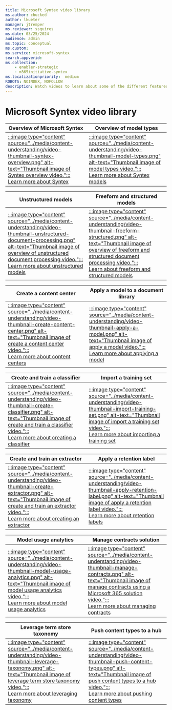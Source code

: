 ```yaml
---
title: Microsoft Syntex video library
ms.author: chucked
author: lkueter
manager: jtremper
ms.reviewer: ssquires
ms.date: 03/25/2024
audience: admin
ms.topic: conceptual
ms.custom: 
ms.service: microsoft-syntex
search.appverid: 
ms.collection: 
    - enabler-strategic
    - m365initiative-syntex
ms.localizationpriority:  medium
ROBOTS: NOINDEX, NOFOLLOW
description: Watch videos to learn about some of the different features in Microsoft Syntex.
---
```


# Microsoft Syntex video library

|Overview of Microsoft Syntex  |Overview of model types  |
|---------|---------|
|[:::image type="content" source="../media/content-understanding/video-thumbnail-syntex-overview.png" alt-text="Thumbnail image of Syntex overview video.":::](https://www.microsoft.com/videoplayer/embed/RW15yuU)<br>[Learn more about Syntex](syntex-overview.md)    |[:::image type="content" source="../media/content-understanding/video-thumbnail-model-types.png" alt-text="Thumbnail image of model types video.":::](https://www.microsoft.com/videoplayer/embed/RE4GJXS)<br>[Learn more about Syntex models](model-types-overview.md)          |


|Unstructured models  |Freeform and structured models  |
|---------|---------|
|[:::image type="content" source="../media/content-understanding/video-thumbnail-unstructured-document-processing.png" alt-text="Thumbnail image of overview of unstructured document processing video.":::](https://www.microsoft.com/videoplayer/embed/RE4CSu7)<br>[Learn more about unstructured models](document-understanding-overview.md)    |[:::image type="content" source="../media/content-understanding/video-thumbnail-freeform-structured.png" alt-text="Thumbnail image of overview of freeform and structured document processing video.":::](https://www.microsoft.com/videoplayer/embed/RW15YNo)<br>[Learn about freeform and structured models](form-processing-overview.md)         |


|Create a content center  |Apply a model to a document library  |
|---------|---------|
|[:::image type="content" source="../media/content-understanding/video-thumbnail-create-content-center.png" alt-text="Thumbnail image of create a content center video.":::](https://www.microsoft.com/videoplayer/embed/RE4CPSF)<br>[Learn more about content centers](create-a-content-center.md)     |[:::image type="content" source="../media/content-understanding/video-thumbnail-apply-a-model.png" alt-text="Thumbnail image of apply a model video.":::](https://www.microsoft.com/videoplayer/embed/RE4CSoL)<br>[Learn more about applying a model](apply-a-model.md)         |

|Create and train a classifier  |Import a training set  |
|---------|---------|
|[:::image type="content" source="../media/content-understanding/video-thumbnail-create-classifier.png" alt-text="Thumbnail image of create and train a classifier video.":::](https://www.microsoft.com/videoplayer/embed/RE4CL0R)<br>[Learn more about creating a classifier](create-a-classifier.md)    |[:::image type="content" source="../media/content-understanding/video-thumbnail-import-training-set.png" alt-text="Thumbnail image of import a training set video.":::](https://www.microsoft.com/videoplayer/embed/RE4D0iX)<br>[Learn more about importing a training set](create-a-classifier.md#add-your-example-files)     |

|Create and train an extractor  |Apply a retention label  |
|---------|---------|
|[:::image type="content" source="../media/content-understanding/video-thumbnail-create-extractor.png" alt-text="Thumbnail image of create and train an extractor video.":::](https://www.microsoft.com/videoplayer/embed/RE4CL2G)<br>[Learn more about creating an extractor](create-an-extractor.md)    |[:::image type="content" source="../media/content-understanding/video-thumbnail-apply-retention-label.png" alt-text="Thumbnail image of apply a retention label video.":::](https://www.microsoft.com/videoplayer/embed/RE4GydO)<br>[Learn more about retention labels](apply-a-retention-label-to-a-model.md)     |

|Model usage analytics  |Manage contracts solution  |
|---------|---------|
|[:::image type="content" source="../media/content-understanding/video-thumbnail-model-usage-analytics.png" alt-text="Thumbnail image of model usage analytics video.":::](https://www.microsoft.com/videoplayer/embed/RE4GnhX)<br>[Learn more about model usage analytics](model-usage-analytics.md)     |[:::image type="content" source="../media/content-understanding/video-thumbnail-manage-contracts.png" alt-text="Thumbnail image of manage contracts using a Microsoft 365 solution video.":::](https://www.microsoft.com/videoplayer/embed/RWJUR0)<br>[Learn more about managing contracts](solution-manage-contracts-in-microsoft-365.md)     |

|Leverage term store taxonomy   |Push content types to a hub  |
|---------|---------|
|[:::image type="content" source="../media/content-understanding/video-thumbnail-leverage-taxonomy.png" alt-text="Thumbnail image of leverage term store taxonomy video.":::](https://www.microsoft.com/videoplayer/embed/RE4GpJJ)<br>[Learn more about leveraging taxonomy](leverage-term-store-taxonomy.md)    |[:::image type="content" source="../media/content-understanding/video-thumbnail-push-content-types.png" alt-text="Thumbnail image of push content types to a hub video.":::](https://www.microsoft.com/videoplayer/embed/RE4GyeV)<br>[Learn more about pushing content types](push-content-type-to-hub.md)     |


